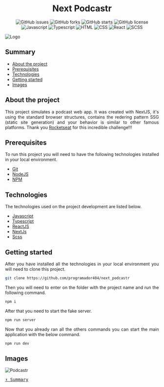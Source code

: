 <div align='justify'>

<div align='center'>

# **Next Podcastr**

</div>

<div align='center'>

![GitHub issues](https://img.shields.io/github/issues/gezielelyon/next_podcastr)
![GitHub forks](https://img.shields.io/github/forks/gezielelyon/next_podcastr)
![GitHub starts](https://img.shields.io/github/stars/gezielelyon/next_podcastr)
![GitHub license](https://img.shields.io/github/license/gezielelyon/next_podcastr)
![Javascript](https://img.shields.io/badge/Javascript-Language-yellow)
![Typescript](https://img.shields.io/badge/Typescript-Typing-blue)
![HTML](https://img.shields.io/badge/HTML-Hypertext-red)
![CSS](https://img.shields.io/badge/CSS-Styles-pink)
![React](https://img.shields.io/badge/React-Components-orange)
![SCSS](https://img.shields.io/badge/SCSS-Styles-purple)

</div>

![Logo](https://user-images.githubusercontent.com/48457700/116119400-c8d98000-a694-11eb-9d4b-fbbc1a96fc53.png)

## **Summary**
- [About the project](#about-the-project)
- [Prerequisites](#prerequisites)
- [Technologies](#technologies)
- [Getting started](#getting-started)
- [Images](#images)

## **About the project**
This project simulates a podcast web app. It was created with NextJS, it's using the standard browser structures, contains the redering pattern SSG (static site generation) and your behavior is similar to other famous platforms. Thank you [Rocketseat](https://rocketseat.com.br/) for this incredible challenge!!!

## **Prerequisites**
To run this project you will need to have the following technologies installed in your local environment.

- [Git](https://git-scm.com/)
- [NodeJS](https://nodejs.org/en/)
- [NPM](https://www.npmjs.com/)

## **Technologies**
The technologies used on the project development are listed below.

- [Javascript](https://developer.mozilla.org/pt-BR/docs/Web/JavaScript)
- [Typescript](https://www.typescriptlang.org/)
- [ReactJS](https://pt-br.reactjs.org/)
- [NextJs](https://nextjs.org/)
- [Scss](https://sass-lang.com/)

## **Getting started**
After you have installed all the technologies in your local environment you will need to clone this project.
```sh
git clone https://github.com/programador404/next_podcastr
```

Then you will need to enter on the folder with the project name and run the following command.
```sh
npm i
```

After that you need to start the fake server.
```sh
npm run server
```

Now that you already ran all the others commands you can start the main application with the below command.
```sh
npm run dev
```

## **Images**
![Podcastr](https://user-images.githubusercontent.com/48457700/116119790-31286180-a695-11eb-808e-e63e2611c812.PNG)

<kbd>[&uarr; Summary](#summary)</kbd>
</div>
